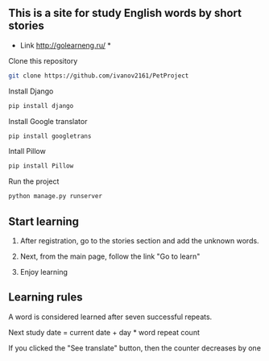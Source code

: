 ## This is a site for study English words by short stories

* Link http://golearneng.ru/ *

Clone this repository
```bash
git clone https://github.com/ivanov2161/PetProject
```

Install Django
```bash
pip install django
```
Install Google translator
```bash
pip install googletrans
```
Intall Pillow
```bash
pip install Pillow
```

Run the project
```bash
python manage.py runserver
```

## Start learning

1. After registration, go to the stories section and add the unknown words.

2. Next, from the main page, follow the link "Go to learn"

3. Enjoy learning

## Learning rules
A word is considered learned after seven successful repeats.

Next study date = current date + day * word repeat count

If you clicked the "See translate" button, then the counter decreases by one

